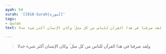 ```yaml
---
ayah: 54
surah: '[[018-Surah|سورة]]'
tags:
- quran
text: ولقد صرفنا في هذا القرآن للناس من كل مثل ۚ وكان الإنسان أكثر شيء جدلا

---
```

> ولقد صرفنا في هذا القرآن للناس من كل مثل ۚ وكان الإنسان أكثر شيء جدلا
